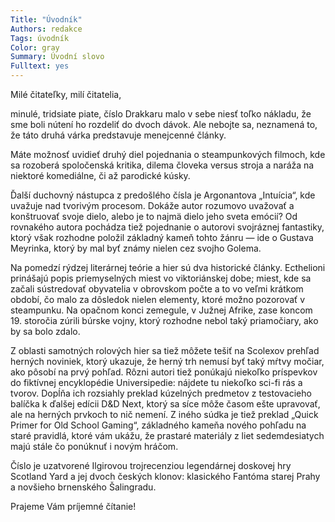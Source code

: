 ```yaml
---
Title: "Úvodník"
Authors: redakce
Tags: úvodník
Color: gray
Summary: Úvodní slovo
Fulltext: yes
---
```

Milé čitateľky, milí čitatelia,

minulé, tridsiate piate, číslo Drakkaru malo v sebe niesť toľko nákladu, že sme boli nútení ho rozdeliť do dvoch dávok. Ale nebojte sa, neznamená to, že táto druhá várka predstavuje menejcenné články.

Máte možnosť uvidieť druhý diel pojednania o steampunkových filmoch, kde sa rozoberá spoločenská kritika, dilema človeka versus stroja a naráža na niektoré komediálne, či až parodické kúsky.

Ďalší duchovný nástupca z predošlého čísla je Argonantova „Intuícia“, kde uvažuje nad tvorivým procesom. Dokáže autor rozumovo uvažovať a konštruovať svoje dielo, alebo je to najmä dielo jeho sveta emócií? Od rovnakého autora pochádza tiež pojednanie o autorovi svojráznej fantastiky, ktorý však rozhodne položil základný kameň tohto žánru — ide o Gustava Meyrinka, ktorý by mal byť známy nielen cez svojho Golema.

Na pomedzí rýdzej literárnej teórie a hier sú dva historické články. Ecthelioni prinášajú popis priemyselných miest vo viktoriánskej dobe; miest, kde sa začali sústredovať obyvatelia v obrovskom počte a to vo veľmi krátkom období, čo malo za dôsledok nielen elementy, ktoré možno pozorovať v steampunku. Na opačnom konci zemegule, v Južnej Afrike, zase koncom 19. storočia zúrili búrske vojny, ktorý rozhodne nebol taký priamočiary, ako by sa bolo zdalo.

Z oblasti samotných rolových hier sa tiež môžete tešiť na Scolexov prehľad herných noviniek, ktorý ukazuje, že herný trh nemusí byť taký mŕtvy močiar, ako pôsobí na prvý pohľad. Rôzni autori tiež ponúkajú niekoľko príspevkov do fiktívnej encyklopédie Universipedie: nájdete tu niekoľko sci-fi rás a tvorov. Dopĺňa ich rozsiahly preklad kúzelných predmetov z testovacieho balíčka k ďalšej edícii D&D Next, ktorý sa síce môže časom ešte upravovať, ale na herných prvkoch to nič nemení. Z iného súdka je tiež preklad „Quick Primer for Old School Gaming“, základného kameňa nového pohľadu na staré pravidlá, ktoré vám ukážu, že prastaré materiály z liet sedemdesiatych majú stále čo ponúknuť i novým hráčom.

Číslo je uzatvorené Ilgirovou trojrecenziou legendárnej doskovej hry Scotland Yard a jej dvoch českých klonov: klasického Fantóma starej Prahy a novšieho brnenského Šalingradu.

Prajeme Vám príjemné čítanie!
